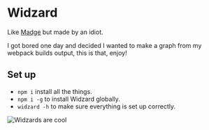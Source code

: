 # Widzard

Like [Madge](https://www.npmjs.com/package/madge) but made by an idiot.

I got bored one day and decided I wanted to make a graph from my webpack builds output, this is that, enjoy!

## Set up

- `npm i` install all the things.
- `npm i -g` to install Widzard globally.
- `widzard -h` to make sure everything is set up correctly.

![Widzards are cool](https://media.giphy.com/media/TcdpZwYDPlWXC/giphy.gif)

